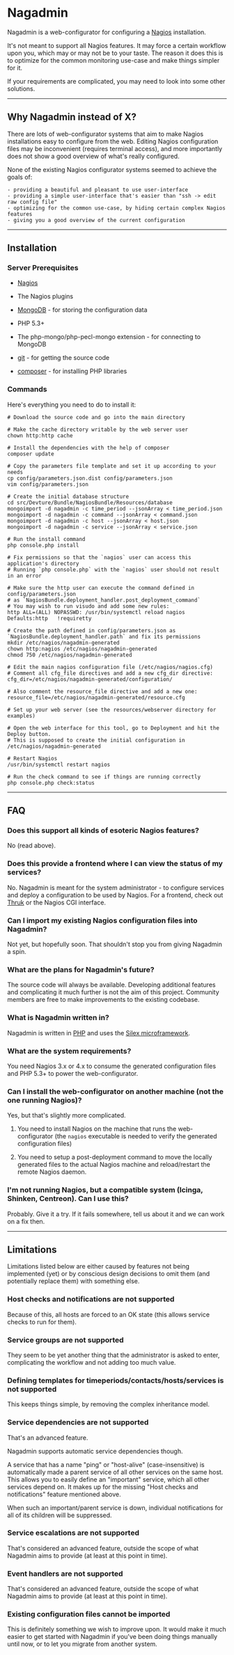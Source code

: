 # Nagadmin

Nagadmin is a web-configurator for configuring a [Nagios](http://nagios.com/) installation.

It's not meant to support all Nagios features.
It may force a certain workflow upon you, which may or may not be to your taste.
The reason it does this is to optimize for the common monitoring use-case and make things simpler for it.

If your requirements are complicated, you may need to look into some other solutions.


--------------------



## Why Nagadmin instead of X?

There are lots of web-configurator systems that aim to make Nagios installations easy to configure from the web.
Editing Nagios configuration files may be inconvenient (requires terminal access),
and more importantly does not show a good overview of what's really configured.

None of the existing Nagios configurator systems seemed to achieve the goals of:

	- providing a beautiful and pleasant to use user-interface
	- providing a simple user-interface that's easier than "ssh -> edit raw config file"
	- optimizing for the common use-case, by hiding certain complex Nagios features
	- giving you a good overview of the current configuration


--------------------


## Installation

### Server Prerequisites

- [Nagios](http://nagios.com/)

- The Nagios plugins

- [MongoDB](http://www.mongodb.org/) - for storing the configuration data

- PHP 5.3+

- The php-mongo/php-pecl-mongo extension - for connecting to MongoDB

- [git](http://git-scm.com/) - for getting the source code

- [composer](http://getcomposer.org/) - for installing PHP libraries


### Commands

Here's everything you need to do to install it:

	# Download the source code and go into the main directory

	# Make the cache directory writable by the web server user
	chown http:http cache

	# Install the dependencies with the help of composer
	composer update

	# Copy the parameters file template and set it up according to your needs
	cp config/parameters.json.dist config/parameters.json
	vim config/parameters.json

	# Create the initial database structure
	cd src/Devture/Bundle/NagiosBundle/Resources/database
	mongoimport -d nagadmin -c time_period --jsonArray < time_period.json
	mongoimport -d nagadmin -c command --jsonArray < command.json
	mongoimport -d nagadmin -c host --jsonArray < host.json
	mongoimport -d nagadmin -c service --jsonArray < service.json

	# Run the install command
	php console.php install

	# Fix permissions so that the `nagios` user can access this application's directory
	# Running `php console.php` with the `nagios` user should not result in an error

	# Make sure the http user can execute the command defined in config/parameters.json
	# as `NagiosBundle.deployment_handler.post_deployment_command`
	# You may wish to run visudo and add some new rules:
	http ALL=(ALL) NOPASSWD: /usr/bin/systemctl reload nagios
	Defaults:http   !requiretty

	# Create the path defined in config/parameters.json as `NagiosBundle.deployment_handler.path` and fix its permissions
	mkdir /etc/nagios/nagadmin-generated
	chown http:nagios /etc/nagios/nagadmin-generated
	chmod 750 /etc/nagios/nagadmin-generated

	# Edit the main nagios configuration file (/etc/nagios/nagios.cfg)
	# Comment all cfg_file directives and add a new cfg_dir directive:
	cfg_dir=/etc/nagios/nagadmin-generated/configuration/

	# Also comment the resource_file directive and add a new one:
	resource_file=/etc/nagios/nagadmin-generated/resource.cfg

	# Set up your web server (see the resources/webserver directory for examples)

	# Open the web interface for this tool, go to Deployment and hit the Deploy button.
	# This is supposed to create the initial configuration in /etc/nagios/nagadmin-generated

	# Restart Nagios
	/usr/bin/systemctl restart nagios

	# Run the check command to see if things are running correctly
	php console.php check:status


--------------------


## FAQ

### Does this support all kinds of esoteric Nagios features?

No (read above).


### Does this provide a frontend where I can view the status of my services?

No. Nagadmin is meant for the system administrator - to configure services and deploy a configuration to be used by Nagios.
For a frontend, check out [Thruk](http://thruk.org/) or the Nagios CGI interface.


### Can I import my existing Nagios configuration files into Nagadmin?

Not yet, but hopefully soon.
That shouldn't stop you from giving Nagadmin a spin.


### What are the plans for Nagadmin's future?

The source code will always be available.
Developing additional features and complicating it much further is not the aim of this project.
Community members are free to make improvements to the existing codebase.


### What is Nagadmin written in?

Nagadmin is written in [PHP](http://php.net/) and uses the [Silex microframework](http://silex.sensiolabs.org/).


### What are the system requirements?

You need Nagios 3.x or 4.x to consume the generated configuration files and PHP 5.3+ to power the web-configurator.


### Can I install the web-configurator on another machine (not the one running Nagios)?

Yes, but that's slightly more complicated.

1. You need to install Nagios on the machine that runs the web-configurator
(the `nagios` executable is needed to verify the generated configuration files)

2. You need to setup a post-deployment command to move the locally generated files
to the actual Nagios machine and reload/restart the remote Nagios daemon.


### I'm not running Nagios, but a compatible system (Icinga, Shinken, Centreon). Can I use this?

Probably. Give it a try. If it fails somewhere, tell us about it and we can work on a fix then.


--------------------



## Limitations

Limitations listed below are either caused by features not being implemented (yet)
or by conscious design decisions to omit them (and potentially replace them) with something else.


### Host checks and notifications are not supported

Because of this, all hosts are forced to an OK state (this allows service checks to run for them).


### Service groups are not supported

They seem to be yet another thing that the administrator is asked to enter, complicating the workflow and not adding too much value.


### Defining templates for timeperiods/contacts/hosts/services is not supported

This keeps things simple, by removing the complex inheritance model.


### Service dependencies are not supported

That's an advanced feature.

Nagadmin supports automatic service dependencies though.

A service that has a name "ping" or "host-alive" (case-insensitive) is automatically made a parent service of all other
services on the same host.
This allows you to easily define an "important" service, which all other services depend on.
It makes up for the missing "Host checks and notifications" feature mentioned above.

When such an important/parent service is down, individual notifications for all of its children will be suppressed.


### Service escalations are not supported

That's considered an advanced feature, outside the scope of what Nagadmin aims to provide (at least at this point in time).


### Event handlers are not supported

That's considered an advanced feature, outside the scope of what Nagadmin aims to provide (at least at this point in time).


### Existing configuration files cannot be imported

This is definitely something we wish to improve upon.
It would make it much easier to get started with Nagadmin if you've been doing things manually until now,
or to let you migrate from another system.

